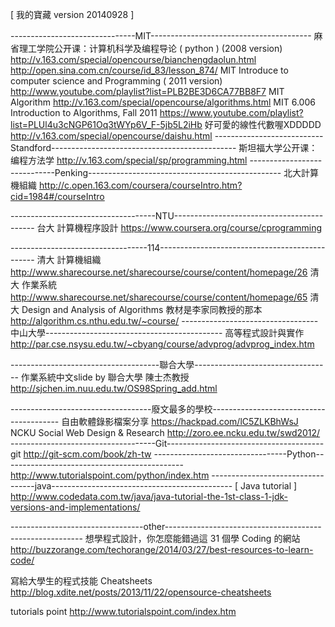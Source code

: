 [ 我的寶藏 version 20140928 ]

-------------------------------MIT----------------------------------------
麻省理工学院公开课：计算机科学及编程导论 ( python ) (2008 version)
http://v.163.com/special/opencourse/bianchengdaolun.html
http://open.sina.com.cn/course/id_83/lesson_874/
MIT Introduce to computer science and Programming ( 2011 version)
http://www.youtube.com/playlist?list=PLB2BE3D6CA77BB8F7
MIT Algorithm 
http://v.163.com/special/opencourse/algorithms.html
MIT 6.006 Introduction to Algorithms, Fall 2011
https://www.youtube.com/playlist?list=PLUl4u3cNGP61Oq3tWYp6V_F-5jb5L2iHb
好可愛的線性代數喔XDDDDD 
http://v.163.com/special/opencourse/daishu.html
---------------------------Standford----------------------------------------------
斯坦福大学公开课：编程方法学 
http://v.163.com/special/sp/programming.html
-----------------------------Penking------------------------------------------------
北大計算機組織
http://c.open.163.com/coursera/courseIntro.htm?cid=1984#/courseIntro

------------------------------------NTU-------------------------------------------
台大 計算機程序設計
https://www.coursera.org/course/cprogramming

----------------------------------114-----------------------------------------------
清大 計算機組織
http://www.sharecourse.net/sharecourse/course/content/homepage/26
清大 作業系統 
http://www.sharecourse.net/sharecourse/course/content/homepage/65
清大 Design and Analysis of Algorithms 教材是李家同教授的那本
http://algorithm.cs.nthu.edu.tw/~course/
----------------------------------中山大學--------------------------------------------
高等程式設計與實作
http://par.cse.nsysu.edu.tw/~cbyang/course/advprog/advprog_index.htm

-------------------------------------聯合大學----------------------------------
作業系統中文slide by 聯合大學 陳士杰教授
http://sjchen.im.nuu.edu.tw/OS98Spring_add.html

-----------------------------------廢文最多的學校----------------------------------------
自由軟體錄影檔案分享
https://hackpad.com/lC5ZLKBhWsJ
NCKU Social Web Design & Research
http://zoro.ee.ncku.edu.tw/swd2012/
------------------------------------Git---------------------------------------
git 
http://git-scm.com/book/zh-tw
---------------------------------Python---------------------------------------------
http://www.tutorialspoint.com/python/index.htm
----------------------------------java---------------------------------------------
[ Java tutorial ]
http://www.codedata.com.tw/java/java-tutorial-the-1st-class-1-jdk-versions-and-implementations/

---------------------------------other---------------------------------------------------------
想學程式設計，你怎麼能錯過這 31 個學 Coding 的網站
http://buzzorange.com/techorange/2014/03/27/best-resources-to-learn-code/

寫給大學生的程式技能 Cheatsheets
http://blog.xdite.net/posts/2013/11/22/opensource-cheatsheets

tutorials point
http://www.tutorialspoint.com/index.htm


